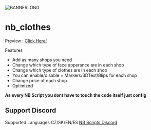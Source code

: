 ![BANNERLONG](https://user-images.githubusercontent.com/51495170/138206271-5ce500e2-5400-41dd-935d-ed12382991ce.png)
# nb_clothes

Preview : [Click Here!](https://youtu.be/Y0L_0rUOVks)

Features

- Add as many shops you need
- Change which type of face apperance are in each shop
- Change which type of clothes are in each shop
- You can enable/disable = Markers/3DText/Blips for each shop
- Change price of each shop
- Optimized

**As every NB Script you dont have to touch the code itself just config**

## Support Discord

Supported Languages CZ/SK/EN/ES
[NB Scripts Discord](https://discord.gg/CRm3FQ8d4A)
